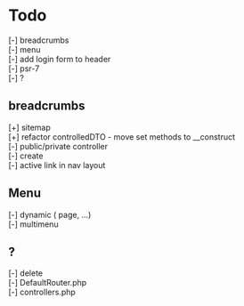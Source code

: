 # Todo

[-] breadcrumbs  
[-] menu  
[-] add login form to header  
[-] psr-7  
[-] ?  

## breadcrumbs

[+] sitemap  
[+] refactor controlledDTO - move set methods to __construct  
[-] public/private controller  
[-] create  
[-] active link in nav layout  

## Menu

[-] dynamic ( page, ...)  
[-] multimenu  

## ?

[-] delete  
  [-] DefaultRouter.php  
  [-] controllers.php  
